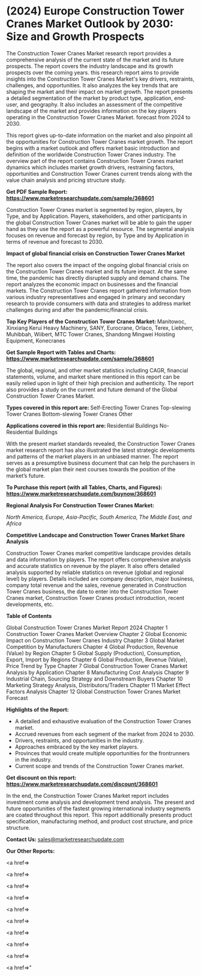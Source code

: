 # (2024) Europe Construction Tower Cranes Market Outlook by 2030: Size and Growth Prospects

The Construction Tower Cranes Market research report provides a comprehensive analysis of the current state of the market and its future prospects. The report covers the industry landscape and its growth prospects over the coming years. this research report aims to provide insights into the Construction Tower Cranes Market's key drivers, restraints, challenges, and opportunities. It also analyzes the key trends that are shaping the market and their impact on market growth. The report presents a detailed segmentation of the market by product type, application, end-user, and geography. It also includes an assessment of the competitive landscape of the market and provides information on the key players operating in the Construction Tower Cranes Market. forecast from 2024 to 2030.

This report gives up-to-date information on the market and also pinpoint all the opportunities for Construction Tower Cranes market growth. The report begins with a market outlook and offers market basic introduction and definition of the worldwide Construction Tower Cranes industry. The overview part of the report contains Construction Tower Cranes market dynamics which includes market growth drivers, restraining factors, opportunities and Construction Tower Cranes current trends along with the value chain analysis and pricing structure study.

<strong><b>Get PDF Sample Report: <a href=https://www.marketresearchupdate.com/sample/368601>https://www.marketresearchupdate.com/sample/368601</a></b></strong>

Construction Tower Cranes market is segmented by region, players, by Type, and by Application. Players, stakeholders, and other participants in the global Construction Tower Cranes market will be able to gain the upper hand as they use the report as a powerful resource. The segmental analysis focuses on revenue and forecast by region, by Type and by Application in terms of revenue and forecast to 2030.

<strong><b>Impact of global financial crisis on Construction Tower Cranes Market</b></strong>

The report also covers the impact of the ongoing global financial crisis on the Construction Tower Cranes market and its future impact. At the same time, the pandemic has directly disrupted supply and demand chains. The report analyzes the economic impact on businesses and the financial markets. The Construction Tower Cranes report gathered information from various industry representatives and engaged in primary and secondary research to provide consumers with data and strategies to address market challenges during and after the pandemic/financial crisis.

<strong><b>Top Key Players of the Construction Tower Cranes Market:
</b></strong>Manitowoc, Xinxiang Kerui Heavy Machinery, SANY, Eurocrane, Orlaco, Terex, Liebherr, Muhibbah, Wiibert, MTC Tower Cranes, Shandong Mingwei Hoisting Equipment, Konecranes<strong><b>
</b></strong>

<strong><b>Get Sample Report with Tables and Charts: <a href=https://www.marketresearchupdate.com/sample/368601>https://www.marketresearchupdate.com/sample/368601</a></b></strong>

The global, regional, and other market statistics including CAGR, financial statements, volume, and market share mentioned in this report can be easily relied upon in light of their high precision and authenticity. The report also provides a study on the current and future demand of the Global Construction Tower Cranes Market.

<strong><b>Types covered in this report are:
</b></strong>Self-Erecting Tower Cranes
Top-slewing Tower Cranes
Bottom-slewing Tower Cranes
Other<strong><b>
</b></strong>

<strong><b>Applications covered in this report are:
</b></strong>Residential Buildings
No-Residential Buildings<strong><b>
</b></strong>

With the present market standards revealed, the Construction Tower Cranes market research report has also illustrated the latest strategic developments and patterns of the market players in an unbiased manner. The report serves as a presumptive business document that can help the purchasers in the global market plan their next courses towards the position of the market’s future.

<strong><b>To Purchase this report (with all Tables, Charts, and Figures): <a href=https://www.marketresearchupdate.com/buynow/368601>https://www.marketresearchupdate.com/buynow/368601</a></b></strong>

<strong><b>Regional Analysis For Construction Tower Cranes Market:</b></strong>

<em><i>North America, Europe, Asia-Pacific, South America, The Middle East, and Africa</i></em>

<strong><b>Competitive Landscape and Construction Tower Cranes Market Share Analysis</b></strong>

Construction Tower Cranes market competitive landscape provides details and data information by players. The report offers comprehensive analysis and accurate statistics on revenue by the player. It also offers detailed analysis supported by reliable statistics on revenue (global and regional level) by players. Details included are company description, major business, company total revenue and the sales, revenue generated in Construction Tower Cranes business, the date to enter into the Construction Tower Cranes market, Construction Tower Cranes product introduction, recent developments, etc.

<strong><b>Table of Contents</b></strong>

Global Construction Tower Cranes Market Report 2024
Chapter 1 Construction Tower Cranes Market Overview
Chapter 2 Global Economic Impact on Construction Tower Cranes Industry
Chapter 3 Global Market Competition by Manufacturers
Chapter 4 Global Production, Revenue (Value) by Region
Chapter 5 Global Supply (Production), Consumption, Export, Import by Regions
Chapter 6 Global Production, Revenue (Value), Price Trend by Type
Chapter 7 Global Construction Tower Cranes Market Analysis by Application
Chapter 8 Manufacturing Cost Analysis
Chapter 9 Industrial Chain, Sourcing Strategy and Downstream Buyers
Chapter 10 Marketing Strategy Analysis, Distributors/Traders
Chapter 11 Market Effect Factors Analysis
Chapter 12 Global Construction Tower Cranes Market Forecast

<strong><b>Highlights of the Report:</b></strong>

- A detailed and exhaustive evaluation of the Construction Tower Cranes market.
- Accrued revenues from each segment of the market from 2024 to 2030.
- Drivers, restraints, and opportunities in the industry.
- Approaches embraced by the key market players.
- Provinces that would create multiple opportunities for the frontrunners in the industry.
- Current scope and trends of the Construction Tower Cranes market.

<strong><b>Get discount on this report: <a href=https://www.marketresearchupdate.com/discount/368601>https://www.marketresearchupdate.com/discount/368601</a></b></strong>

In the end, the Construction Tower Cranes Market report includes investment come analysis and development trend analysis. The present and future opportunities of the fastest growing international industry segments are coated throughout this report. This report additionally presents product specification, manufacturing method, and product cost structure, and price structure.

<strong><b>Contact Us:
</b></strong>sales@marketresearchupdate.com

<strong>Our Other Reports:</strong>

<a href=></a>

<a href=></a>

<a href=></a>

<a href=></a>

<a href=></a>

<a href=></a>

<a href=></a>

<a href=></a>

<a href=></a>

<a href=></a>"
